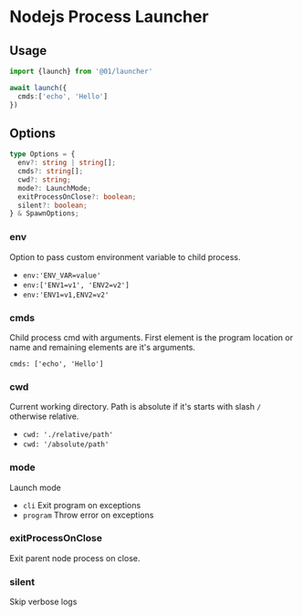 # Nodejs Process Launcher
## Usage
```ts
import {launch} from '@01/launcher'

await launch({
  cmds:['echo', 'Hello']
})

```

## Options
```ts
type Options = {
  env?: string | string[];
  cmds?: string[];
  cwd?: string;
  mode?: LaunchMode;
  exitProcessOnClose?: boolean;
  silent?: boolean;
} & SpawnOptions;
```
### env
Option to pass custom environment variable to child process.
- `env:'ENV_VAR=value'`
- `env:['ENV1=v1', 'ENV2=v2']`
- `env:'ENV1=v1,ENV2=v2'`
### cmds
Child process cmd with arguments. First element is the program location or name and remaining elements are it's arguments.
```
cmds: ['echo', 'Hello']
```
### cwd
Current working directory. Path is absolute if it's starts with slash `/` otherwise relative.
- `cwd: './relative/path'`
- `cwd: '/absolute/path'`
### mode
Launch mode
- `cli` Exit program on exceptions
- `program` Throw error on exceptions
### exitProcessOnClose
Exit parent node process on close.
### silent
Skip verbose logs
